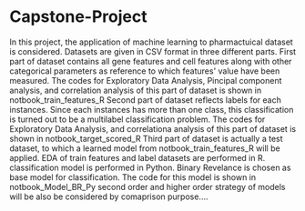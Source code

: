 # Capstone-Project
In this project, the application of machine learning to pharmactuical dataset is considered. 
Datasets are given in CSV format in three different parts. 
First part of dataset contains all gene features and cell features along with other categorical parameters as reference to which features' value have been measured. 
The codes for Exploratory Data Analysis, Pincipal component analysis, and correlation analysis of this part of dataset is shown in notbook_train_features_R
Second part of dataset reflects labels for each instances. Since each instances has more than one class, this classification is turned out to be a multilabel classification
problem. The codes for Exploratory Data Analysis, and correlationa analysis of this part of dataset is shown in notbook_target_scored_R
Third part of dataset is actually a test dataset, to which a learned model from notbook_train_features_R will be applied.
EDA of train features and label datasets are performed in R.
classification model is performed in Python.
Binary Revelance is chosen as base model for classification. The code for this model is shown in notbook_Model_BR_Py
second order and higher order strategy of models will be also be considered by comaprison purpose....

